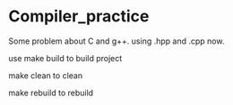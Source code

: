 # Compiler_practice
Some problem about C and g++. using .hpp and .cpp now.

use make build to build project

make clean to clean 

make rebuild to rebuild